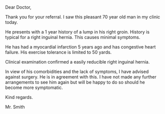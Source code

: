 Dear Doctor,

Thank you for your referral. I saw this pleasant 70 year old man in my clinic today.

He presents with a 1 year history of a lump in his right groin.
History is typical for a right inguinal hernia. This causes minimal symptoms.

He has had a myocardial infarction 5 years ago and has congestive heart failure.
His exercise tolerance is limited to 50 yards.

Clinical examination confirmed a easily reducible right inguinal hernia.

In view of his comorbidities and the lack of symptoms, I have advised against surgery.
He is in agreement with this. I have not made any further arrangements to see him again but will be happy to do so should he become more symptomatic.

Kind regards.

Mr. Smith
